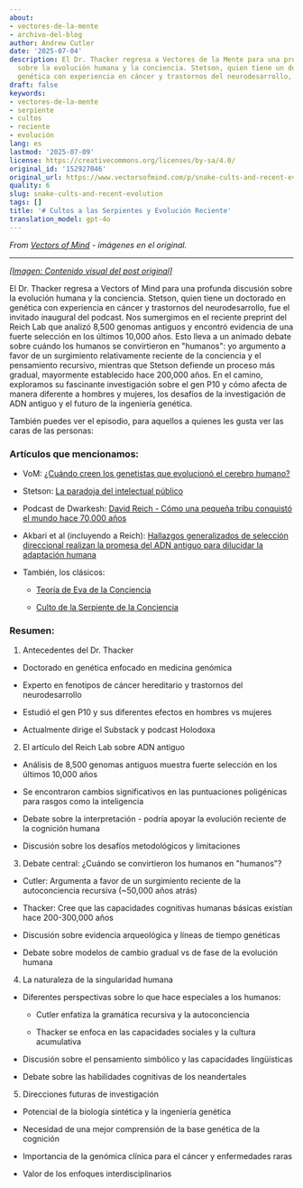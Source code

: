 ```yaml
---
about:
- vectores-de-la-mente
- archivo-del-blog
author: Andrew Cutler
date: '2025-07-04'
description: El Dr. Thacker regresa a Vectores de la Mente para una profunda discusión
  sobre la evolución humana y la conciencia. Stetson, quien tiene un doctorado en
  genética con experiencia en cáncer y trastornos del neurodesarrollo, ...
draft: false
keywords:
- vectores-de-la-mente
- serpiente
- cultos
- reciente
- evolución
lang: es
lastmod: '2025-07-09'
license: https://creativecommons.org/licenses/by-sa/4.0/
original_id: '152927046'
original_url: https://www.vectorsofmind.com/p/snake-cults-and-recent-evolution
quality: 6
slug: snake-cults-and-recent-evolution
tags: []
title: '# Cultos a las Serpientes y Evolución Reciente'
translation_model: gpt-4o
---
```


*From [Vectors of Mind](https://www.vectorsofmind.com/p/snake-cults-and-recent-evolution) - imágenes en el original.*

---

[*[Imagen: Contenido visual del post original]*](https://substackcdn.com/image/fetch/$s_!7jEs!,f_auto,q_auto:good,fl_progressive:steep/https%3A%2F%2Fsubstack-post-media.s3.amazonaws.com%2Fpublic%2Fimages%2F136d334f-e227-49f5-b3cb-e4b558622f83_1792x1024.heic)

El Dr. Thacker regresa a Vectors of Mind para una profunda discusión sobre la evolución humana y la conciencia. Stetson, quien tiene un doctorado en genética con experiencia en cáncer y trastornos del neurodesarrollo, fue el invitado inaugural del podcast. Nos sumergimos en el reciente preprint del Reich Lab que analizó 8,500 genomas antiguos y encontró evidencia de una fuerte selección en los últimos 10,000 años. Esto lleva a un animado debate sobre cuándo los humanos se convirtieron en "humanos": yo argumento a favor de un surgimiento relativamente reciente de la conciencia y el pensamiento recursivo, mientras que Stetson defiende un proceso más gradual, mayormente establecido hace 200,000 años. En el camino, exploramos su fascinante investigación sobre el gen P10 y cómo afecta de manera diferente a hombres y mujeres, los desafíos de la investigación de ADN antiguo y el futuro de la ingeniería genética.

También puedes ver el episodio, para aquellos a quienes les gusta ver las caras de las personas:

### Artículos que mencionamos:


  * VoM: [¿Cuándo creen los genetistas que evolucionó el cerebro humano?](https://www.vectorsofmind.com/p/when-do-geneticists-believe-the-human)

  * Stetson: [La paradoja del intelectual público](https://stetson.substack.com/p/the-public-intellectual-paradox)

  * Podcast de Dwarkesh: [David Reich - Cómo una pequeña tribu conquistó el mundo hace 70,000 años](https://www.dwarkeshpatel.com/p/david-reich)

  * Akbari et al (incluyendo a Reich): [Hallazgos generalizados de selección direccional realizan la promesa del ADN antiguo para dilucidar la adaptación humana](https://www.biorxiv.org/content/10.1101/2024.09.14.613021v1.supplementary-material)

  * También, los clásicos:

    * [Teoría de Eva de la Conciencia](https://www.google.com/search?client=safari&rls=en&q=eve+theory+of+consciousness+v3&ie=UTF-8)

    * [Culto de la Serpiente de la Conciencia](https://www.vectorsofmind.com/p/the-snake-cult-of-consciousness)




### Resumen:


  1. Antecedentes del Dr. Thacker



  * Doctorado en genética enfocado en medicina genómica

  * Experto en fenotipos de cáncer hereditario y trastornos del neurodesarrollo

  * Estudió el gen P10 y sus diferentes efectos en hombres vs mujeres

  * Actualmente dirige el Substack y podcast Holodoxa



  2. El artículo del Reich Lab sobre ADN antiguo



  * Análisis de 8,500 genomas antiguos muestra fuerte selección en los últimos 10,000 años

  * Se encontraron cambios significativos en las puntuaciones poligénicas para rasgos como la inteligencia

  * Debate sobre la interpretación - podría apoyar la evolución reciente de la cognición humana

  * Discusión sobre los desafíos metodológicos y limitaciones



  3. Debate central: ¿Cuándo se convirtieron los humanos en "humanos"?



  * Cutler: Argumenta a favor de un surgimiento reciente de la autoconciencia recursiva (~50,000 años atrás)

  * Thacker: Cree que las capacidades cognitivas humanas básicas existían hace 200-300,000 años

  * Discusión sobre evidencia arqueológica y líneas de tiempo genéticas

  * Debate sobre modelos de cambio gradual vs de fase de la evolución humana



  4. La naturaleza de la singularidad humana



  * Diferentes perspectivas sobre lo que hace especiales a los humanos:

    * Cutler enfatiza la gramática recursiva y la autoconciencia

    * Thacker se enfoca en las capacidades sociales y la cultura acumulativa

  * Discusión sobre el pensamiento simbólico y las capacidades lingüísticas

  * Debate sobre las habilidades cognitivas de los neandertales



  5. Direcciones futuras de investigación



  * Potencial de la biología sintética y la ingeniería genética

  * Necesidad de una mejor comprensión de la base genética de la cognición

  * Importancia de la genómica clínica para el cáncer y enfermedades raras

  * Valor de los enfoques interdisciplinarios
